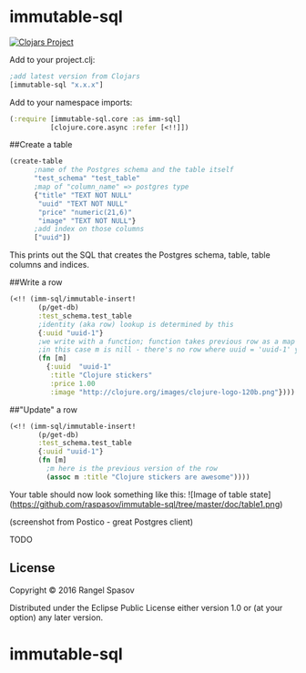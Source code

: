 # immutable-sql

[![Clojars Project](https://img.shields.io/clojars/v/immutable-sql.svg)](https://clojars.org/immutable-sql)

Add to your project.clj:

```clj
;add latest version from Clojars
[immutable-sql "x.x.x"]
```

Add to your namespace imports:

```clj
(:require [immutable-sql.core :as imm-sql]
          [clojure.core.async :refer [<!!]])
```

##Create a table

```clj
(create-table
      ;name of the Postgres schema and the table itself
      "test_schema" "test_table"
      ;map of "column_name" => postgres type
      {"title" "TEXT NOT NULL"
       "uuid" "TEXT NOT NULL"
       "price" "numeric(21,6)"
       "image" "TEXT NOT NULL"}
      ;add index on those columns
      ["uuid"])
```
This prints out the SQL that creates the Postgres schema, table, table columns and indices.

##Write a row
```clj
(<!! (imm-sql/immutable-insert!
       (p/get-db)
       :test_schema.test_table
       ;identity (aka row) lookup is determined by this
       {:uuid "uuid-1"}
       ;we write with a function; function takes previous row as a map
       ;in this case m is nill - there's no row where uuid = 'uuid-1' yet 
       (fn [m]
         {:uuid  "uuid-1"
          :title "Clojure stickers"
          :price 1.00
          :image "http://clojure.org/images/clojure-logo-120b.png"})))
```

##"Update" a row 
```clj
(<!! (imm-sql/immutable-insert!
       (p/get-db)
       :test_schema.test_table
       {:uuid "uuid-1"}
       (fn [m]
         ;m here is the previous version of the row 
         (assoc m :title "Clojure stickers are awesome"))))
```

Your table should now look something like this:
![Image of table state]
(https://github.com/raspasov/immutable-sql/tree/master/doc/table1.png)

(screenshot from Postico - great Postgres client)


TODO

## License

Copyright © 2016 Rangel Spasov

Distributed under the Eclipse Public License either version 1.0 or (at
your option) any later version.
# immutable-sql
